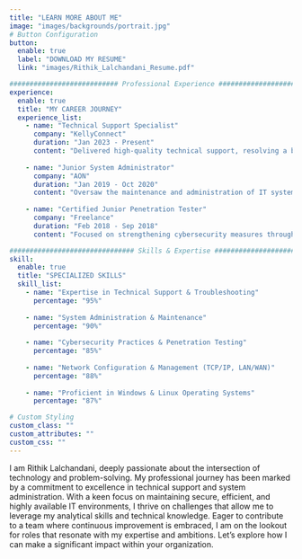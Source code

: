 ```yaml
---
title: "LEARN MORE ABOUT ME"
image: "images/backgrounds/portrait.jpg"
# Button Configuration
button:
  enable: true
  label: "DOWNLOAD MY RESUME"
  link: "images/Rithik_Lalchandani_Resume.pdf"

########################### Professional Experience #########################
experience:
  enable: true
  title: "MY CAREER JOURNEY"
  experience_list:
    - name: "Technical Support Specialist"
      company: "KellyConnect"
      duration: "Jan 2023 - Present"
      content: "Delivered high-quality technical support, resolving a broad range of issues to ensure optimal system functionality and user satisfaction."
      
    - name: "Junior System Administrator"
      company: "AON"
      duration: "Jan 2019 - Oct 2020"
      content: "Oversaw the maintenance and administration of IT systems, enhancing data security and operational efficiency across the organization."
      
    - name: "Certified Junior Penetration Tester"
      company: "Freelance"
      duration: "Feb 2018 - Sep 2018"
      content: "Focused on strengthening cybersecurity measures through detailed assessments and recommendations for system enhancements."

############################### Skills & Expertise ############################
skill:
  enable: true
  title: "SPECIALIZED SKILLS"
  skill_list:
    - name: "Expertise in Technical Support & Troubleshooting"
      percentage: "95%"
      
    - name: "System Administration & Maintenance"
      percentage: "90%"
      
    - name: "Cybersecurity Practices & Penetration Testing"
      percentage: "85%"
      
    - name: "Network Configuration & Management (TCP/IP, LAN/WAN)"
      percentage: "88%"
    
    - name: "Proficient in Windows & Linux Operating Systems"
      percentage: "87%"

# Custom Styling
custom_class: "" 
custom_attributes: "" 
custom_css: ""
---
```


I am Rithik Lalchandani, deeply passionate about the intersection of technology and problem-solving. My professional journey has been marked by a commitment to excellence in technical support and system administration. With a keen focus on maintaining secure, efficient, and highly available IT environments, I thrive on challenges that allow me to leverage my analytical skills and technical knowledge. Eager to contribute to a team where continuous improvement is embraced, I am on the lookout for roles that resonate with my expertise and ambitions. Let’s explore how I can make a significant impact within your organization.


